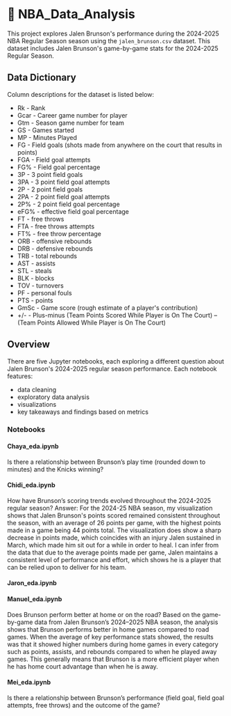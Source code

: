 # 🏀 NBA_Data_Analysis

This project explores Jalen Brunson's performance during the 2024-2025 NBA Regular Season season using the `jalen_brunson.csv` dataset. This dataset includes Jalen Brunson's game-by-game stats for the 2024-2025 Regular Season. 

## Data Dictionary

Column descriptions for the dataset is listed below:

* Rk - Rank
* Gcar - Career game number for player
* Gtm - Season game number for team
* GS - Games started
* MP - Minutes Played
* FG - Field goals (shots made from anywhere on the court that results in points)
* FGA - Field goal attempts
* FG% - Field goal percentage
* 3P - 3 point field goals
* 3PA - 3 point field goal attempts
* 2P - 2 point field goals
* 2PA - 2 point field goal attempts
* 2P% - 2 point field goal percentage
* eFG% - effective field goal percentage
* FT - free throws
* FTA - free throws attempts
* FT% - free throw percentage
* ORB - offensive rebounds
* DRB - defensive rebounds
* TRB - total rebounds 
* AST - assists 
* STL - steals
* BLK - blocks
* TOV - turnovers
* PF - personal fouls
* PTS - points 
* GmSc - Game score (rough estimate of a player's contribution)
* +/- - Plus-minus (Team Points Scored While Player is On The Court) – (Team Points Allowed While Player is On The Court)

## Overview

There are five Jupyter notebooks, each exploring a different question about Jalen Brunson's 2024-2025 regular season performance. Each notebook features:
- data cleaning
- exploratory data analysis 
- visualizations
- key takeaways and findings based on metrics

### Notebooks

#### Chaya_eda.ipynb 

Is there a relationship between Brunson’s play time (rounded down to minutes) and the Knicks winning?

#### Chidi_eda.ipynb 

How have Brunson’s scoring trends evolved throughout the 2024-2025 regular season?
 Answer: For the 2024-25 NBA season, my visualization shows that Jalen Brunson's points scored remained consistent throughout the season, with an average of 26 points per game, with the highest points made in a game being 44 points total. The visualization does show a sharp decrease in points made, which coincides with an injury Jalen sustained in March, which made him sit out for a while in order to heal. I can infer from the data that due to the average points made per game, Jalen maintains a consistent level of performance and effort, which shows he is a player that can be relied upon to deliver for his team.

#### Jaron_eda.ipynb 


#### Manuel_eda.ipynb
Does Brunson perform better at home or on the road?
Based on the game-by-game data from Jalen Brunson’s 2024–2025 NBA season, the analysis shows that Brunson performs better in home games compared to road games. When the average of key performance stats showed, the results was that it showed higher numbers during home games in every category such as points, assists, and rebounds compared to when he played away games. This generally means that Brunson is a more efficient player when he has home court advantage than when he is away.

#### Mei_eda.ipynb 

Is there a relationship between Brunson’s performance (field goal, field goal attempts, free throws) and the outcome of the game? 

